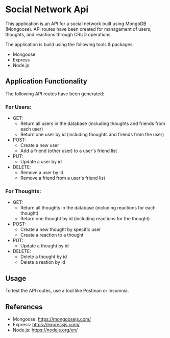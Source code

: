 # Social Network Api

This application is an API for a social network built using MongoDB (Mongoose). API routes have been created for managament of users, thoughts, and reactions through CRUD operations.

The application is build using the following tools & packages:

- Mongoose
- Express
- Node.js

## Application Functionality

The following API routes have been generated:

### For Users:

- GET:
  - Return all users in the database (including thoughts and friends from each user)
  - Return one user by id (including thoughts and friends from the user)
- POST:
  - Create a new user
  - Add a friend (other user) to a user's friend list
- PUT:
  - Update a user by id
- DELETE:
  - Remove a user by id
  - Remove a friend from a user's friend list

### For Thoughts:

- GET:
  - Return all thoughts in the database (including reactions for each thought)
  - Return one thought by id (including reactions for the thought)
- POST:
  - Create a new thought by specific user
  - Create a reaction to a thought
- PUT:
  - Update a thought by id
- DELETE:
  - Delete a thought by id
  - Delete a reation by id

## Usage

To test the API routes, use a tool like Postman or Insomnia.

## References

- Mongoose: https://mongoosejs.com/
- Express: https://expressjs.com/
- Node.js: https://nodejs.org/en/
